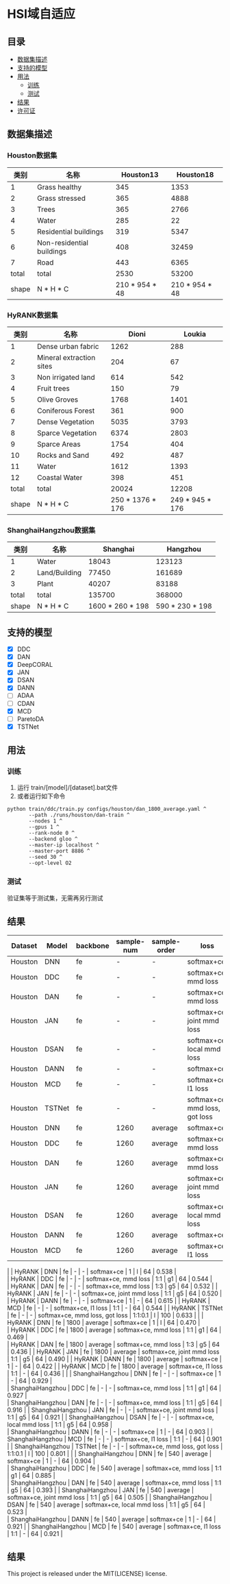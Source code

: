 # HSI域自适应

## 目录

- [数据集描述](#datasets)
- [支持的模型](#modelsgh)
- [用法](#usage)
  - [训练](#usage-train)
  - [测试](#usage-test)
- [结果](#result)
- [许可证](#license)

## <a name="datasets"></a> 数据集描述

### <a name="datasets-houston"></a> Houston数据集

| 类别    | 名称                        | Houston13      | Houston18      |
|-------|---------------------------|----------------|----------------|
| 1     | Grass healthy             | 345            | 1353           |
| 2     | Grass stressed            | 365            | 4888           |
| 3     | Trees                     | 365            | 2766           |
| 4     | Water                     | 285            | 22             |
| 5     | Residential buildings     | 319            | 5347           |
| 6     | Non-residential buildings | 408            | 32459          |
| 7     | Road                      | 443            | 6365           |
| total | total                     | 2530           | 53200          |
| shape | N * H * C                 | 210 * 954 * 48 | 210 * 954 * 48 |

### <a name="datasets-hyrank"></a> HyRANK数据集

| 类别    | 名称                       | Dioni            | Loukia          |
|-------|--------------------------|------------------|-----------------|
| 1     | Dense urban fabric       | 1262             | 288             |
| 2     | Mineral extraction sites | 204              | 67              |
| 3     | Non irrigated land       | 614              | 542             |
| 4     | Fruit trees              | 150              | 79              |
| 5     | Olive Groves             | 1768             | 1401            |
| 6     | Coniferous Forest        | 361              | 900             |
| 7     | Dense Vegetation         | 5035             | 3793            |
| 8     | Sparce Vegetation        | 6374             | 2803            |
| 9     | Sparce Areas             | 1754             | 404             |
| 10    | Rocks and Sand           | 492              | 487             |
| 11    | Water                    | 1612             | 1393            |
| 12    | Coastal Water            | 398              | 451             |
| total | total                    | 20024            | 12208           |  
| shape | N * H * C                | 250 * 1376 * 176 | 249 * 945 * 176 |  

### <a name="datasets-shanghang"></a> ShanghaiHangzhou数据集

| 类别    | 名称            | Shanghai         | Hangzhou        |
|-------|---------------|------------------|-----------------|
| 1     | Water         | 18043            | 123123          |
| 2     | Land/Building | 77450            | 161689          |
| 3     | Plant         | 40207            | 83188           |
| total | total         | 135700           | 368000          |  
| shape | N * H * C     | 1600 * 260 * 198 | 590 * 230 * 198 |


## <a name="models"></a> 支持的模型

- [x] DDC
- [x] DAN
- [x] DeepCORAL
- [x] JAN
- [x] DSAN
- [x] DANN
- [ ] ADAA
- [ ] CDAN
- [x] MCD
- [ ] ParetoDA
- [x] TSTNet

## <a name="usage"></a> 用法

### <a name="usage-train"></a> 训练

1. 运行 train/[model]/[dataset].bat文件
2. 或者运行如下命令

 ```shell
python train/ddc/train.py configs/houston/dan_1800_average.yaml ^
        --path ./runs/houston/dan-train ^
        --nodes 1 ^
        --gpus 1 ^
        --rank-node 0 ^
        --backend gloo ^
        --master-ip localhost ^
        --master-port 8886 ^
        --seed 30 ^
        --opt-level O2
```

### <a name="usage-test"></a> 测试

验证集等于测试集，无需再另行测试

## <a name="result"></a> 结果

| Dataset          | Model  | backbone | sample-num | sample-order | loss                           | loss-ratio | kernel | batch-size | OA-best |
|------------------|--------|----------|------------|--------------|--------------------------------|------------|--------|------------|---------|
| Houston          | DNN    | fe       | -          | -            | softmax+ce                     | 1          | -      | 64         | 0.720   |
| Houston          | DDC    | fe       | -          | -            | softmax+ce, mmd loss           | 1:1        | g1     | 64         | 0.706   |
| Houston          | DAN    | fe       | -          | -            | softmax+ce, mmd loss           | 1:1        | g5     | 64         | 0.672   |
| Houston          | JAN    | fe       | -          | -            | softmax+ce, joint mmd loss     | 1:1        | g5     | 64         | 0.622   |
| Houston          | DSAN   | fe       | -          | -            | softmax+ce, local mmd loss     | 1:1        | g5     | 64         | 0.444   |
| Houston          | DANN   | fe       | -          | -            | softmax+ce                     | 1          | -      | 64         | 0.573   |
| Houston          | MCD    | fe       | -          | -            | softmax+ce, l1 loss            | 1:1        | -      | 64         | 0.573   | 
| Houston          | TSTNet | fe       | -          | -            | softmax+ce, mmd loss, got loss | 1:1:0.1    | g5     | 100        | 0.762   |
| Houston          | DNN    | fe       | 1260       | average      | softmax+ce                     | 1          | -      | 64         | 0.685   |
| Houston          | DDC    | fe       | 1260       | average      | softmax+ce, mmd loss           | 1:1        | g1     | 64         | 0.690   |
| Houston          | DAN    | fe       | 1260       | average      | softmax+ce, mmd loss           | 1:1        | g5     | 64         | 0.647   |
| Houston          | JAN    | fe       | 1260       | average      | softmax+ce, joint mmd loss     | 1:1        | g5     | 64         | 0.440   |
| Houston          | DSAN   | fe       | 1260       | average      | softmax+ce, local mmd loss     | 1:1        | g5     | 64         | 0.104   |
| Houston          | DANN   | fe       | 1260       | average      | softmax+ce                     | 1          | -      | 64         | 0.608   |
| Houston          | MCD    | fe       | 1260       | average      | softmax+ce, l1 loss            | 1:1        | -      | 64         | 0.614   | 
|
| HyRANK           | DNN    | fe       | -          | -            | softmax+ce                     | 1          | l      | 64         | 0.538   |  
| HyRANK           | DDC    | fe       | -          | -            | softmax+ce, mmd loss           | 1:1        | g1     | 64         | 0.544   |    
| HyRANK           | DAN    | fe       | -          | -            | softmax+ce, mmd loss           | 1:3        | g5     | 64         | 0.532   | 
| HyRANK           | JAN    | fe       | -          | -            | softmax+ce, joint mmd loss     | 1:1        | g5     | 64         | 0.520   |
| HyRANK           | DANN   | fe       | -          | -            | softmax+ce                     | 1          | -      | 64         | 0.615   |
| HyRANK           | MCD    | fe       | -          | -            | softmax+ce, l1 loss            | 1:1        | -      | 64         | 0.544   |
| HyRANK           | TSTNet | fe       | -          | -            | softmax+ce, mmd loss, got loss | 1:1:0.1    | l      | 100        | 0.633   |
|
| HyRANK           | DNN    | fe       | 1800       | average      | softmax+ce                     | 1          | l      | 64         | 0.470   |  
| HyRANK           | DDC    | fe       | 1800       | average      | softmax+ce, mmd loss           | 1:1        | g1     | 64         | 0.469   |    
| HyRANK           | DAN    | fe       | 1800       | average      | softmax+ce, mmd loss           | 1:3        | g5     | 64         | 0.436   | 
| HyRANK           | JAN    | fe       | 1800       | average      | softmax+ce, joint mmd loss     | 1:1        | g5     | 64         | 0.490   |
| HyRANK           | DANN   | fe       | 1800       | average      | softmax+ce                     | 1          | -      | 64         | 0.422   |
| HyRANK           | MCD    | fe       | 1800       | average      | softmax+ce, l1 loss            | 1:1        | -      | 64         | 0.436   |
|
| ShanghaiHangzhou | DNN    | fe       | -          | -            | softmax+ce                     | 1          | -      | 64         | 0.929   |  
| ShanghaiHangzhou | DDC    | fe       | -          | -            | softmax+ce, mmd loss           | 1:1        | g1     | 64         | 0.927   |    
| ShanghaiHangzhou | DAN    | fe       | -          | -            | softmax+ce, mmd loss           | 1:1        | g5     | 64         | 0.916   | 
| ShanghaiHangzhou | JAN    | fe       | -          | -            | softmax+ce, joint mmd loss     | 1:1        | g5     | 64         | 0.921   |
| ShanghaiHangzhou | DSAN   | fe       | -          | -            | softmax+ce, local mmd loss     | 1:1        | g5     | 64         | 0.958   |   
| ShanghaiHangzhou | DANN   | fe       | -          | -            | softmax+ce                     | 1          | -      | 64         | 0.903   |
| ShanghaiHangzhou | MCD    | fe       | -          | -            | softmax+ce, l1 loss            | 1:1        | -      | 64         | 0.901   |
| ShanghaiHangzhou | TSTNet | fe       | -          | -            | softmax+ce, mmd loss, got loss | 1:1:0.1    | l      | 100        | 0.801   |
|
| ShanghaiHangzhou | DNN    | fe       | 540        | average      | softmax+ce                     | 1          | -      | 64         | 0.904   |  
| ShanghaiHangzhou | DDC    | fe       | 540        | average      | softmax+ce, mmd loss           | 1:1        | g1     | 64         | 0.885   |    
| ShanghaiHangzhou | DAN    | fe       | 540        | average      | softmax+ce, mmd loss           | 1:1        | g5     | 64         | 0.393   | 
| ShanghaiHangzhou | JAN    | fe       | 540        | average      | softmax+ce, joint mmd loss     | 1:1        | g5     | 64         | 0.505   |
| ShanghaiHangzhou | DSAN   | fe       | 540        | average      | softmax+ce, local mmd loss     | 1:1        | g5     | 64         | 0.523   |   
| ShanghaiHangzhou | DANN   | fe       | 540        | average      | softmax+ce                     | 1          | -      | 64         | 0.921   |
| ShanghaiHangzhou | MCD    | fe       | 540        | average      | softmax+ce, l1 loss            | 1:1        | -      | 64         | 0.921   |


## <a name="license"></a> 结果

This project is released under the MIT(LICENSE) license.